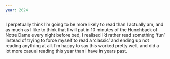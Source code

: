 ```yaml
---
year: 2024
---
```


I perpetually think I’m going to be more likely to read than I
actually am, and as much as I like to think that I will put in 10
minutes of the Hunchback of Notre Dame every night before bed, I
realised I’d rather read something ‘fun’ instead of trying to force
myself to read a ‘classic’ and ending up not reading anything at all.
I’m happy to say this worked pretty well, and did a lot more casual
reading this year than I have in years past.
